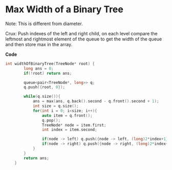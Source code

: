 # Max Width of a Binary Tree

Note: This is different from diameter.

Crux: Push indexes of the left and right child, on each level compare the leftmost and rightmost element of the queue to get the width of the queue and then store max in the array.

**Code**

```c++
int widthOfBinaryTree(TreeNode* root) {
        long ans = 0;
        if(!root) return ans;

        queue<pair<TreeNode*, long>> q;
        q.push({root, 0});

        while(q.size()){
            ans = max(ans, q.back().second - q.front().second + 1);
            int size = q.size();
            for(int i = 0; i<size; i++){
                auto item = q.front();
                q.pop();
                TreeNode* node = item.first;
                int index = item.second;

                if(node -> left) q.push({node -> left, (long)2*index+1});
                if(node -> right) q.push({node -> right, (long)2*index+2});
            }
        }
        return ans;
    }
```

